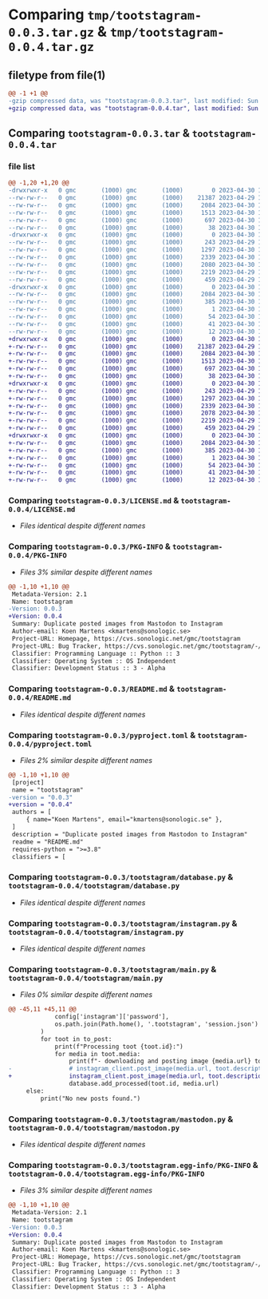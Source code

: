 # Comparing `tmp/tootstagram-0.0.3.tar.gz` & `tmp/tootstagram-0.0.4.tar.gz`

## filetype from file(1)

```diff
@@ -1 +1 @@
-gzip compressed data, was "tootstagram-0.0.3.tar", last modified: Sun Apr 30 17:55:11 2023, max compression
+gzip compressed data, was "tootstagram-0.0.4.tar", last modified: Sun Apr 30 18:02:39 2023, max compression
```

## Comparing `tootstagram-0.0.3.tar` & `tootstagram-0.0.4.tar`

### file list

```diff
@@ -1,20 +1,20 @@
-drwxrwxr-x   0 gmc       (1000) gmc       (1000)        0 2023-04-30 17:55:11.543398 tootstagram-0.0.3/
--rw-rw-r--   0 gmc       (1000) gmc       (1000)    21387 2023-04-29 17:31:28.000000 tootstagram-0.0.3/LICENSE.md
--rw-rw-r--   0 gmc       (1000) gmc       (1000)     2084 2023-04-30 17:55:11.543398 tootstagram-0.0.3/PKG-INFO
--rw-rw-r--   0 gmc       (1000) gmc       (1000)     1513 2023-04-30 17:52:39.000000 tootstagram-0.0.3/README.md
--rw-rw-r--   0 gmc       (1000) gmc       (1000)      697 2023-04-30 17:54:57.000000 tootstagram-0.0.3/pyproject.toml
--rw-rw-r--   0 gmc       (1000) gmc       (1000)       38 2023-04-30 17:55:11.543398 tootstagram-0.0.3/setup.cfg
-drwxrwxr-x   0 gmc       (1000) gmc       (1000)        0 2023-04-30 17:55:11.539398 tootstagram-0.0.3/tootstagram/
--rw-rw-r--   0 gmc       (1000) gmc       (1000)      243 2023-04-29 17:31:28.000000 tootstagram-0.0.3/tootstagram/__init__.py
--rw-rw-r--   0 gmc       (1000) gmc       (1000)     1297 2023-04-30 17:30:14.000000 tootstagram-0.0.3/tootstagram/database.py
--rw-rw-r--   0 gmc       (1000) gmc       (1000)     2339 2023-04-30 17:42:14.000000 tootstagram-0.0.3/tootstagram/instagram.py
--rw-rw-r--   0 gmc       (1000) gmc       (1000)     2080 2023-04-30 17:48:18.000000 tootstagram-0.0.3/tootstagram/main.py
--rw-rw-r--   0 gmc       (1000) gmc       (1000)     2219 2023-04-29 17:31:28.000000 tootstagram-0.0.3/tootstagram/mastodon.py
--rw-rw-r--   0 gmc       (1000) gmc       (1000)      459 2023-04-29 17:31:28.000000 tootstagram-0.0.3/tootstagram/utils.py
-drwxrwxr-x   0 gmc       (1000) gmc       (1000)        0 2023-04-30 17:55:11.543398 tootstagram-0.0.3/tootstagram.egg-info/
--rw-rw-r--   0 gmc       (1000) gmc       (1000)     2084 2023-04-30 17:55:11.000000 tootstagram-0.0.3/tootstagram.egg-info/PKG-INFO
--rw-rw-r--   0 gmc       (1000) gmc       (1000)      385 2023-04-30 17:55:11.000000 tootstagram-0.0.3/tootstagram.egg-info/SOURCES.txt
--rw-rw-r--   0 gmc       (1000) gmc       (1000)        1 2023-04-30 17:55:11.000000 tootstagram-0.0.3/tootstagram.egg-info/dependency_links.txt
--rw-rw-r--   0 gmc       (1000) gmc       (1000)       54 2023-04-30 17:55:11.000000 tootstagram-0.0.3/tootstagram.egg-info/entry_points.txt
--rw-rw-r--   0 gmc       (1000) gmc       (1000)       41 2023-04-30 17:55:11.000000 tootstagram-0.0.3/tootstagram.egg-info/requires.txt
--rw-rw-r--   0 gmc       (1000) gmc       (1000)       12 2023-04-30 17:55:11.000000 tootstagram-0.0.3/tootstagram.egg-info/top_level.txt
+drwxrwxr-x   0 gmc       (1000) gmc       (1000)        0 2023-04-30 18:02:39.678214 tootstagram-0.0.4/
+-rw-rw-r--   0 gmc       (1000) gmc       (1000)    21387 2023-04-29 17:31:28.000000 tootstagram-0.0.4/LICENSE.md
+-rw-rw-r--   0 gmc       (1000) gmc       (1000)     2084 2023-04-30 18:02:39.678214 tootstagram-0.0.4/PKG-INFO
+-rw-rw-r--   0 gmc       (1000) gmc       (1000)     1513 2023-04-30 17:52:39.000000 tootstagram-0.0.4/README.md
+-rw-rw-r--   0 gmc       (1000) gmc       (1000)      697 2023-04-30 18:02:30.000000 tootstagram-0.0.4/pyproject.toml
+-rw-rw-r--   0 gmc       (1000) gmc       (1000)       38 2023-04-30 18:02:39.678214 tootstagram-0.0.4/setup.cfg
+drwxrwxr-x   0 gmc       (1000) gmc       (1000)        0 2023-04-30 18:02:39.678214 tootstagram-0.0.4/tootstagram/
+-rw-rw-r--   0 gmc       (1000) gmc       (1000)      243 2023-04-29 17:31:28.000000 tootstagram-0.0.4/tootstagram/__init__.py
+-rw-rw-r--   0 gmc       (1000) gmc       (1000)     1297 2023-04-30 17:30:14.000000 tootstagram-0.0.4/tootstagram/database.py
+-rw-rw-r--   0 gmc       (1000) gmc       (1000)     2339 2023-04-30 17:42:14.000000 tootstagram-0.0.4/tootstagram/instagram.py
+-rw-rw-r--   0 gmc       (1000) gmc       (1000)     2078 2023-04-30 18:01:40.000000 tootstagram-0.0.4/tootstagram/main.py
+-rw-rw-r--   0 gmc       (1000) gmc       (1000)     2219 2023-04-29 17:31:28.000000 tootstagram-0.0.4/tootstagram/mastodon.py
+-rw-rw-r--   0 gmc       (1000) gmc       (1000)      459 2023-04-29 17:31:28.000000 tootstagram-0.0.4/tootstagram/utils.py
+drwxrwxr-x   0 gmc       (1000) gmc       (1000)        0 2023-04-30 18:02:39.678214 tootstagram-0.0.4/tootstagram.egg-info/
+-rw-rw-r--   0 gmc       (1000) gmc       (1000)     2084 2023-04-30 18:02:39.000000 tootstagram-0.0.4/tootstagram.egg-info/PKG-INFO
+-rw-rw-r--   0 gmc       (1000) gmc       (1000)      385 2023-04-30 18:02:39.000000 tootstagram-0.0.4/tootstagram.egg-info/SOURCES.txt
+-rw-rw-r--   0 gmc       (1000) gmc       (1000)        1 2023-04-30 18:02:39.000000 tootstagram-0.0.4/tootstagram.egg-info/dependency_links.txt
+-rw-rw-r--   0 gmc       (1000) gmc       (1000)       54 2023-04-30 18:02:39.000000 tootstagram-0.0.4/tootstagram.egg-info/entry_points.txt
+-rw-rw-r--   0 gmc       (1000) gmc       (1000)       41 2023-04-30 18:02:39.000000 tootstagram-0.0.4/tootstagram.egg-info/requires.txt
+-rw-rw-r--   0 gmc       (1000) gmc       (1000)       12 2023-04-30 18:02:39.000000 tootstagram-0.0.4/tootstagram.egg-info/top_level.txt
```

### Comparing `tootstagram-0.0.3/LICENSE.md` & `tootstagram-0.0.4/LICENSE.md`

 * *Files identical despite different names*

### Comparing `tootstagram-0.0.3/PKG-INFO` & `tootstagram-0.0.4/PKG-INFO`

 * *Files 3% similar despite different names*

```diff
@@ -1,10 +1,10 @@
 Metadata-Version: 2.1
 Name: tootstagram
-Version: 0.0.3
+Version: 0.0.4
 Summary: Duplicate posted images from Mastodon to Instagram
 Author-email: Koen Martens <kmartens@sonologic.se>
 Project-URL: Homepage, https://cvs.sonologic.net/gmc/tootstagram
 Project-URL: Bug Tracker, https://cvs.sonologic.net/gmc/tootstagram/-/issues
 Classifier: Programming Language :: Python :: 3
 Classifier: Operating System :: OS Independent
 Classifier: Development Status :: 3 - Alpha
```

### Comparing `tootstagram-0.0.3/README.md` & `tootstagram-0.0.4/README.md`

 * *Files identical despite different names*

### Comparing `tootstagram-0.0.3/pyproject.toml` & `tootstagram-0.0.4/pyproject.toml`

 * *Files 2% similar despite different names*

```diff
@@ -1,10 +1,10 @@
 [project]
 name = "tootstagram"
-version = "0.0.3"
+version = "0.0.4"
 authors = [
     { name="Koen Martens", email="kmartens@sonologic.se" },
 ]
 description = "Duplicate posted images from Mastodon to Instagram"
 readme = "README.md"
 requires-python = ">=3.8"
 classifiers = [
```

### Comparing `tootstagram-0.0.3/tootstagram/database.py` & `tootstagram-0.0.4/tootstagram/database.py`

 * *Files identical despite different names*

### Comparing `tootstagram-0.0.3/tootstagram/instagram.py` & `tootstagram-0.0.4/tootstagram/instagram.py`

 * *Files identical despite different names*

### Comparing `tootstagram-0.0.3/tootstagram/main.py` & `tootstagram-0.0.4/tootstagram/main.py`

 * *Files 0% similar despite different names*

```diff
@@ -45,11 +45,11 @@
             config['instagram']['password'],
             os.path.join(Path.home(), '.tootstagram', 'session.json')
         )
         for toot in to_post:
             print(f"Processing toot {toot.id}:")
             for media in toot.media:
                 print(f"- downloading and posting image {media.url} to Instagram")
-                # instagram_client.post_image(media.url, toot.description, media.alt_text)
+                instagram_client.post_image(media.url, toot.description, media.alt_text)
                 database.add_processed(toot.id, media.url)
     else:
         print("No new posts found.")
```

### Comparing `tootstagram-0.0.3/tootstagram/mastodon.py` & `tootstagram-0.0.4/tootstagram/mastodon.py`

 * *Files identical despite different names*

### Comparing `tootstagram-0.0.3/tootstagram.egg-info/PKG-INFO` & `tootstagram-0.0.4/tootstagram.egg-info/PKG-INFO`

 * *Files 3% similar despite different names*

```diff
@@ -1,10 +1,10 @@
 Metadata-Version: 2.1
 Name: tootstagram
-Version: 0.0.3
+Version: 0.0.4
 Summary: Duplicate posted images from Mastodon to Instagram
 Author-email: Koen Martens <kmartens@sonologic.se>
 Project-URL: Homepage, https://cvs.sonologic.net/gmc/tootstagram
 Project-URL: Bug Tracker, https://cvs.sonologic.net/gmc/tootstagram/-/issues
 Classifier: Programming Language :: Python :: 3
 Classifier: Operating System :: OS Independent
 Classifier: Development Status :: 3 - Alpha
```

